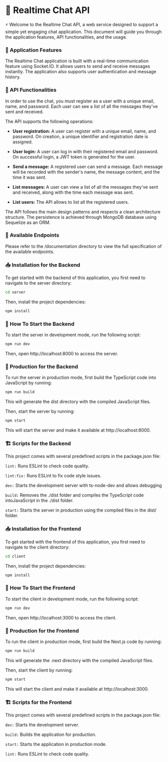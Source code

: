 # 🎲 Realtime Chat API
⚡ Welcome to the Realtime Chat API, a web service designed to support a simple yet engaging chat application. This document will guide you through the application features, API functionalities, and the usage.

### 🎯 Application Features
The Realtime Chat application is built with a real-time communication feature using Socket.IO. It allows users to send and receive messages instantly. The application also supports user authentication and message history.

### 🤖 API Functionalities
In order to use the chat, you must register as a user with a unique email, name, and password. Each user can see a list of all the messages they've sent and received.

The API supports the following operations:

- **User registration:** A user can register with a unique email, name, and password. On creation, a unique identifier and registration date is assigned.

-  **User login:** A user can log in with their registered email and password. On successful login, a JWT token is generated for the user.

- **Send a message:** A registered user can send a message. Each message will be recorded with the sender's name, the message content, and the time it was sent.

- **List messages:** A user can view a list of all the messages they've sent and received, along with the time each message was sent.

- **List users:** The API allows to list all the registered users.

The API follows the main design patterns and respects a clean architecture structure. The persistence is achieved through MongoDB database using Sequelize as an ORM.

### 📑 Available Endpoints
Please refer to the /documentation directory to view the full specification of the available endpoints.


### 📥 Installation for the Backend
To get started with the backend of this application, you first need to navigate to the server directory:

```bash
cd server
```
Then, install the project dependencies:

```bash
npm install
```
### 🏁 How To Start the Backend
To start the server in development mode, run the following script:

```bash
npm run dev
```
Then, open http://localhost:8000 to access the server.

### 🚀 Production for the Backend
To run the server in production mode, first build the TypeScript code into JavaScript by running:

```bash
npm run build
```
This will generate the dist directory with the compiled JavaScript files.

Then, start the server by running:

```bash
npm start
```
This will start the server and make it available at http://localhost:8000.

### 🏗️ Scripts for the Backend
This project comes with several predefined scripts in the package.json file:
<!--
test: Runs tests unit and acceptance tests.

test:unit: Runs tests using jest.

test:features: Runs tests using cucumber and supertest.
-->

`lint:` Runs ESLint to check code quality.

`lint:fix:` Runs ESLint to fix code style issues.

`dev:` Starts the development server with ts-node-dev and allows debugging

`build:` Removes the ./dist folder and compiles the TypeScript code intoJavaScript in the ./dist folder.

`start:` Starts the server in production using the compiled files in the dist/ folder.

### 📥 Installation for the Frontend
To get started with the frontend of this application, you first need to navigate to the client directory:

```bash
cd client
```
Then, install the project dependencies:

```bash
npm install
```
### 🏁 How To Start the Frontend
To start the client in development mode, run the following script:

```bash
npm run dev
```
Then, open http://localhost:3000 to access the client.

### 🚀 Production for the Frontend
To run the client in production mode, first build the Next.js code by running:

```bash
npm run build
```
This will generate the .next directory with the compiled JavaScript files.

Then, start the client by running:

```bash
npm start
```

This will start the client and make it available at http://localhost:3000.

### 🏗️ Scripts for the Frontend
This project comes with several predefined scripts in the package.json file:

`dev:` Starts the development server.

`build:` Builds the application for production.

`start:` Starts the application in production mode.

`lint:` Runs ESLint to check code quality.